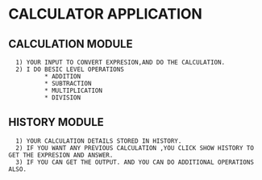 #     CALCULATOR APPLICATION

  ## CALCULATION MODULE
    
      1) YOUR INPUT TO CONVERT EXPRESION,AND DO THE CALCULATION.
      2) I DO BESIC LEVEL OPERATIONS 
              * ADDITION
              * SUBTRACTION
              * MULTIPLICATION
              * DIVISION
          
   ## HISTORY MODULE
    
      1) YOUR CALCULATION DETAILS STORED IN HISTORY.
      2) IF YOU WANT ANY PREVIOUS CALCULATION ,YOU CLICK SHOW HISTORY TO GET THE EXPRESION AND ANSWER.
      3) IF YOU CAN GET THE OUTPUT. AND YOU CAN DO ADDITIONAL OPERATIONS ALSO.
      
